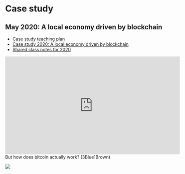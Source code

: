 # Case study

## May 2020: A local economy driven by blockchain

* [Case study teaching plan](case-study-plan.pdf)
* [Case study 2020: A local economy driven by blockchain](case-study-a-local-economy-driven-by-blockchain.pdf)
* [Shared class notes for 2020](https://docs.google.com/document/d/164JSj1wcACcfv-FlAj93RnzWeWHpn3t9K9icoZ1TW_8/edit?usp=sharing)

<iframe width="560" height="315" src="https://www.youtube.com/embed/bBC-nXj3Ng4" frameborder="0" allow="accelerometer; autoplay; encrypted-media; gyroscope; picture-in-picture" allowfullscreen></iframe>
But how does bitcoin actually work? (3Blue1Brown)

![](https://imgs.xkcd.com/comics/2010_and_2020.png)

